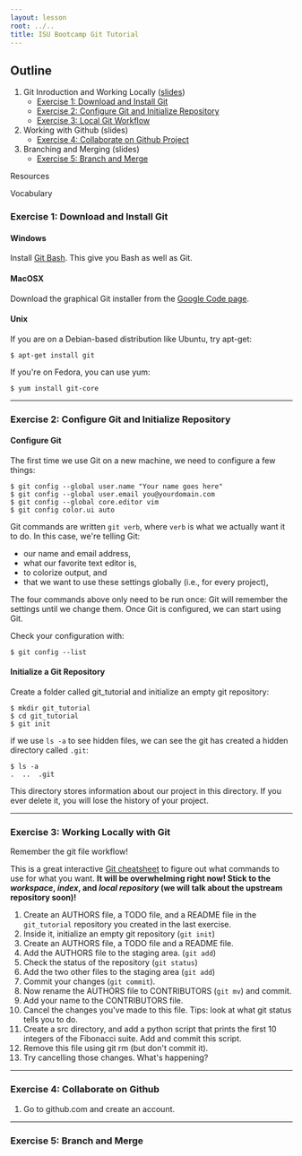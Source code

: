 ```yaml
---
layout: lesson
root: ../..
title: ISU Bootcamp Git Tutorial
---
```

## Outline

1. Git Inroduction and Working Locally ([slides](http://mollygibson.github.io/2014-01-08-iastate/lessons/swc-git/slides/01-Introduction/01-GitIntroduction.pdf))
   * [Exercise 1: Download and Install Git](#install) 
   * [Exercise 2: Configure Git and Initialize Repository](#configure-git-and-initialize-repository)
   * [Exercise 3: Local Git Workflow](#local-git-workflow)
3. Working with Github (slides)
   * [Exercise 4: Collaborate on Github Project](#collaborate-on-github)
4. Branching and Merging (slides) 
   * [Exercise 5: Branch and Merge](#branch-merge)

Resources

Vocabulary

### <a name="install"></a>Exercise 1: Download and Install Git
#### Windows
Install [Git Bash](http://msysgit.github.io/). This give you Bash as well as Git.
#### MacOSX
Download the graphical Git installer from the [Google Code page](http://code.google.com/p/git-osx-installer).
#### Unix
If you are on a Debian-based distribution like Ubuntu, try apt-get:

```
$ apt-get install git
```

If you're on Fedora, you can use yum:

```
$ yum install git-core
```

---
### <a name="configure-git-and-initialize-repository"></a>Exercise 2: Configure Git and Initialize Repository

#### Configure Git
The first time we use Git on a new machine, we need to configure a few things:

```
$ git config --global user.name "Your name goes here"
$ git config --global user.email you@yourdomain.com
$ git config --global core.editor vim
$ git config color.ui auto
```

Git commands are written `git verb`,
where `verb` is what we actually want it to do.
In this case,
we're telling Git:

*   our name and email address,
*   what our favorite text editor is,
*   to colorize output, and
*   that we want to use these settings globally (i.e., for every project),

The four commands above only need to be run once:
Git will remember the settings until we change them.
Once Git is configured,
we can start using Git.

Check your configuration with:

```
$ git config --list
```

#### Initialize a Git Repository

Create a folder called git_tutorial and initialize an empty git repository:

```
$ mkdir git_tutorial
$ cd git_tutorial
$ git init
```

if we use `ls -a` to see hidden files, we can see the git has created a hidden directory called `.git`:

```
$ ls -a
.  ..  .git
```

This directory stores information about our project in this directory. If you ever delete it, you will lose the history of your project. 

---
### <a name="local-git-workflow"></a> Exercise 3: Working Locally with Git 


Remember the git file workflow! 

This is a great interactive [Git cheatsheet](http://ndpsoftware.com/git-cheatsheet.html) to figure out what commands to use for what you want. <b>It will be overwhelming right now! Stick to the <i>workspace</i>, <i>index</i>, and <i>local repository</i> (we will talk about the upstream repository soon)!</b> 


1. Create an AUTHORS file, a TODO file, and a README file in the `git_tutorial` repository you created in the last exercise.
2. Inside it, initialize an empty git repository (`git init`)
3. Create an AUTHORS file, a TODO file and a README file.
4. Add the AUTHORS file to the staging area. (`git add`)
5. Check the status of the repository (`git status`)
6. Add the two other files to the staging area (`git add`)
7. Commit your changes (`git commit`).
8. Now rename the AUTHORS file to CONTRIBUTORS (`git mv`) and commit.
9. Add your name to the CONTRIBUTORS file.
10. Cancel the changes you've made to this file. Tips: look at what git status tells you to do.
11. Create a src directory, and add a python script that prints the first 10 integers of the Fibonacci suite. Add and commit this script.
12. Remove this file using git rm (but don't commit it).
13. Try cancelling those changes. What's happening?

---
### <a name="collaborate-on-github"></a> Exercise 4: Collaborate on Github

1. Go to github.com and create an account. 


---
### <a name="branch-merge"></a> Exercise 5: Branch and Merge








